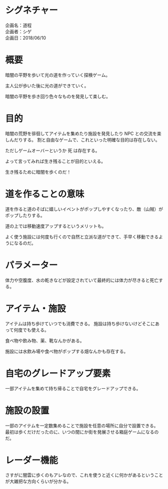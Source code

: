 # シグネチャー

 企画名：道程  
 企画者：シゲ  
 企画日：2018/06/10  

# 概要

 暗闇の平野を歩いて光の道を作っていく探検ゲーム。
 
 主人公が歩いた後に光の道ができていく。
 
 暗闇の平野を歩き回り色々なものを発見して楽しむ。
 
# 目的

 暗闇の荒野を徘徊してアイテムを集めたり施設を発見したり NPC との交流を楽しんだりする。
 割と自由なゲームで、これといった明確な目的は存在しない。
 
 ただしゲームオーバーというか 死 は存在する。
 
 よって言ってみれば生き残ることが目的といえる。
 
 生き残るために暗闇を歩くのだ！



# 道を作ることの意味

 道を作ると道のそばに嬉しいイベントがポップしやすくなったり、敵（山賊）がポップしたりする。
 
 道の上では移動速度アップするというメリットも。
 
 よく使う施設には何度も行くので自然と立派な道ができて、手早く移動できるようになるのだ。




# パラメーター

 体力や空腹度、水の乾きなどが設定されていて最終的には体力が尽きると死亡する。




# アイテム・施設

 アイテムは持ち歩けていつでも消費できる。
 施設は持ち歩けないけどそこにあって何度でも使える。
 
 食べ物や飲み物、薬、靴なんかがある。
 
 施設には水飲み場や食べ物がポップする畑なんかも存在する。
 



# 自宅のグレードアップ要素

 一部アイテムを集めて持ち帰ることで自宅をグレードアップできる。
 



# 施設の設置

 一部のアイテムを一定数集めることで施設を任意の場所に自分で設置できる。
 最初は歩くだけだったのに、いつの間にか街を発展させる箱庭ゲームになるのだ。




# レーダー機能

 さすがに闇雲に歩くのもアレなので、これを使うと近くに何かがあるということが大雑把な方向くらいが分かる。

